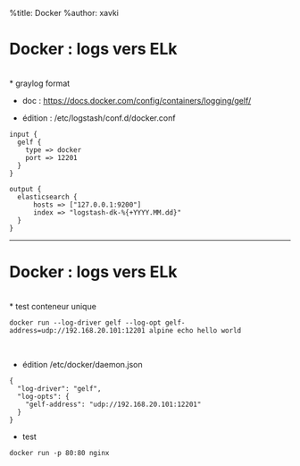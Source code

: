 %title: Docker
%author: xavki

# Docker : logs vers ELk

<br>
* graylog format

* doc : https://docs.docker.com/config/containers/logging/gelf/

* édition : /etc/logstash/conf.d/docker.conf 

```
input {
  gelf {
    type => docker
    port => 12201
  }
}

output {
  elasticsearch {
      hosts => ["127.0.0.1:9200"]
      index => "logstash-dk-%{+YYYY.MM.dd}"
  }
}
```

--------------------------------------------------------------------------------------


# Docker : logs vers ELk


<br>
* test conteneur unique

```
docker run --log-driver gelf --log-opt gelf-address=udp://192.168.20.101:12201 alpine echo hello world
```

<br>

* édition /etc/docker/daemon.json

```
{
  "log-driver": "gelf",
  "log-opts": {
    "gelf-address": "udp://192.168.20.101:12201"
  }
}
```

* test

```
docker run -p 80:80 nginx
```

